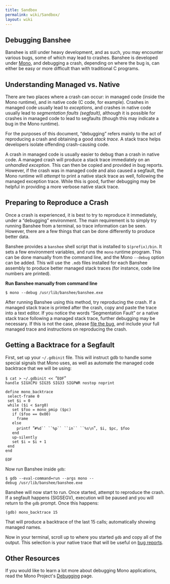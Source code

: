 ```yaml
---
title: Sandbox
permalink: wiki/Sandbox/
layout: wiki
---
```


Debugging Banshee
-----------------

Banshee is still under heavy development, and as such, you may encounter
various bugs, some of which may lead to crashes. Banshee is developed
under [Mono](http://mono-project.com/), and debugging a crash, depending
on where the bug is, can either be easy or more difficult than with
traditional C programs.

Understanding Managed vs. Native
--------------------------------

There are two places where a crash can occur: in managed code (inside
the Mono runtime), and in native code (C code, for example). Crashes in
managed code usually lead to *exceptions*, and crashes in native code
usually lead to *segmentation faults (segfault),* although it is
possible for crashes in managed code to lead to segfaults (though this
may indicate a bug in the Mono runtime).

For the purposes of this document, “debugging” refers mainly to the act
of reproducing a crash and obtaining a good *stack trace.* A stack trace
helps developers isolate offending crash-causing code.

A crash in managed code is usually easier to debug than a crash in
native code. A managed crash will produce a stack trace immediately on
an *unhandled exception.* This can then be copied and provided in bug
reports. However, if the crash was in managed code and also caused a
segfault, the Mono runtime will *attempt* to print a native stack trace
as well, following the managed exception trace. While this is good,
further debugging may be helpful in providing a more verbose native
stack trace.

Preparing to Reproduce a Crash
------------------------------

Once a crash is experienced, it is best to try to reproduce it
immediately, under a “debugging” environment. The main requirement is to
simply try running Banshee from a terminal, so trace information can be
seen. However, there are a few things that can be done differently to
produce better data.

Banshee provides a `banshee` shell script that is installed to
`$(prefix)/bin`. It sets a few environment variables, and runs the
`mono` runtime program. This can be done manually from the command line,
and the Mono `--debug` option can be added. This will use the `.mdb`
files installed for each Banshee assembly to produce better managed
stack traces (for instance, code line numbers are printed).

**Run Banshee manually from command line**

`$ mono --debug /usr/lib/banshee/banshee.exe`

After running Banshee using this method, try reproducing the crash. If a
managed stack trace is printed after the crash, copy and paste the trace
into a text editor. If you notice the words “Segmentation Fault” or a
native stack trace following a managed stack trace, further debugging
may be necessary. If this is not the case, please [file the
bug](/wiki/Bugs "wikilink"), and include your full managed trace and
instructions on reproducing the crash.

Getting a Backtrace for a Segfault
----------------------------------

First, set up your `~/.gdbinit` file. This will instruct gdb to handle
some special signals that Mono uses, as well as automate the managed
code backtrace that we will be using:

`$ cat > ~/.gdbinit << `“`EOF`”  
`handle SIGXCPU SIG35 SIG33 SIGPWR nostop noprint`  
  
`define mono_backtrace`  
` select-frame 0`  
` set $i = 0`  
` while ($i < $arg0)`  
`   set $foo = mono_pmip ($pc)`  
`   if ($foo == 0x00)`  
`     frame`  
`   else`  
`     printf `“`#%d`` ``%p`` ``in`` ``%s\n`”`, $i, $pc, $foo`  
`   end`  
`   up-silently`  
`   set $i = $i + 1`  
` end`  
`end`  
  
`EOF`

Now run Banshee inside `gdb`:

`$ gdb --eval-command=run --args mono --debug /usr/lib/banshee/banshee.exe`

Banshee will now start to run. Once started, attempt to reproduce the
crash. If a segfault happens (SIGSEGV), execution will be paused and you
will return to the `gdb` prompt. Once this happens:

`(gdb) mono_backtrace 15`

That will produce a backtrace of the last 15 calls; automatically
showing managed names.

Now in your terminal, scroll up to where you started `gdb` and copy all
of the output. This selection is your native trace that will be useful
on [bug reports](/wiki/Bugs "wikilink").

Other Resources
---------------

If you would like to learn a lot more about debugging Mono applications,
read the Mono Project's
[Debugging](http://www.mono-project.com/Debugging) page.
